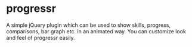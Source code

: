 progressr
=========

A simple jQuery plugin which can be used to show skills, progress, comparisons, bar graph etc. in an animated way. You can customize look and feel of progressr easily.

